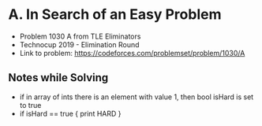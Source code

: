 # A. In Search of an Easy Problem

* Problem 1030 A from TLE Eliminators
* Technocup 2019 - Elimination Round
* Link to problem: https://codeforces.com/problemset/problem/1030/A

## Notes while Solving

* if in array of ints there is an element with value 1, then bool isHard is set to true
* if isHard == true { print HARD }